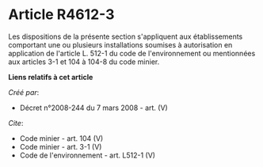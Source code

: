 # Article R4612-3

Les dispositions de la présente section s'appliquent aux établissements comportant une ou plusieurs installations soumises à
autorisation en application de l'article L. 512-1 du code de l'environnement ou mentionnées aux articles 3-1 et 104 à 104-8
du code minier.

**Liens relatifs à cet article**

_Créé par_:

  - Décret n°2008-244 du 7 mars 2008 - art. (V)

_Cite_:

  - Code minier - art. 104 (V)
  - Code minier - art. 3-1 (V)
  - Code de l'environnement - art. L512-1 (V)
